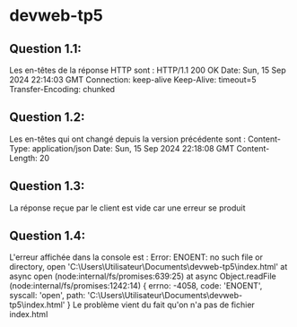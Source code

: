 # devweb-tp5
## Question 1.1:
Les en-têtes de la réponse HTTP sont :
HTTP/1.1 200 OK
Date: Sun, 15 Sep 2024 22:14:03 GMT
Connection: keep-alive
Keep-Alive: timeout=5
Transfer-Encoding: chunked
## Question 1.2:
Les en-têtes qui ont changé depuis la version précédente sont :
Content-Type: application/json
Date: Sun, 15 Sep 2024 22:18:08 GMT
Content-Length: 20
## Question 1.3:
La réponse reçue par le client est vide car une erreur se produit
## Question 1.4:
L'erreur affichée dans la console est :
Error: ENOENT: no such file or directory, open 'C:\Users\Utilisateur\Documents\devweb-tp5\index.html'
    at async open (node:internal/fs/promises:639:25)
    at async Object.readFile (node:internal/fs/promises:1242:14) {
  errno: -4058,
  code: 'ENOENT',
  syscall: 'open',
  path: 'C:\\Users\\Utilisateur\\Documents\\devweb-tp5\\index.html'
}
Le problème vient du fait qu'on n'a pas de fichier index.html